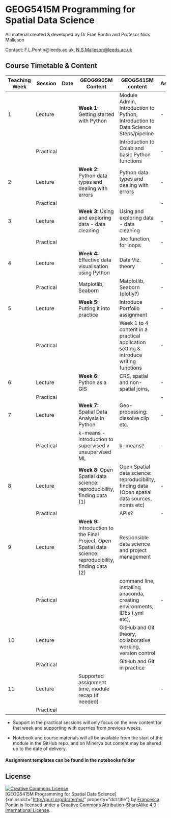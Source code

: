 # GEOG5415M Programming for Spatial Data Science

All material created & developed by Dr Fran Pontin and Profesor Nick Malleson 

Contact: F.L.Pontin\@leeds.ac.uk, N.S.Malleson@leeds.ac.uk

## Course Timetable & Content
| **Teaching Week** | Session   | **Date** | **GEOG9905M Content**                                                                                       | GEOG5415M content                                                                                | **Assessment** |
|-------------------|-----------|----------|-------------------------------------------------------------------------------------------------------------|--------------------------------------------------------------------------------------------------|----------------|
| 1                 | Lecture   |          | **Week 1:** Getting started with Python                                                                     | Module Admin, Introduction to Python, Introduction to Data Science Steps/pipeline                | \-             |
|                   | Practical |          |                                                                                                             | Introduction to Colab and basic Python functions                                                 | \-             |
| 2                 | Lecture   |          | **Week 2:** Python data types and dealing with errors                                                       | Python data types and dealing with errors                                                        | \-             |
|                   | Practical |          |                                                                                                             |                                                                                                  | \-             |
| 3                 | Lecture   |          | **Week 3:** Using and exploring data - data cleaning                                                        | Using and exploring data - data cleaning                                                         | \-             |
|                   | Practical |          |                                                                                                             | .loc function, for loops                                                                         | \-             |
| 4                 | Lecture   |          | **Week 4:** Effective data visualisation using Python                                                       | Data Viz. theory                                                                                 | \-             |
|                   | Practical |          | Matplotlib, Seaborn                                                                                         | Matplotlib, Seaborn (plotly?)                                                                    | \-             |
| 5                 | Lecture   |          | **Week 5:** Putting it into practice                                                                        | Introduce Portfolio assignment                                                                   | \-             |
|                   | Practical |          |                                                                                                             | Week 1 to 4 content in a practical application setting & introduce writing functions             | \-             |
| 6                 | Lecture   |          | **Week 6:** Python as a GIS                                                                                 | CRS, spatial and non-spatial joins,                                                              | \-             |
|                   | Practical |          |                                                                                                             |                                                                                                  | \-             |
| 7                 | Lecture   |          | **Week 7:** Spatial Data Analysis in Python                                                                 | Geo-processing: dissolve clip etc.                                                                            | \-             |
|                   | Practical |          | k-means - introduction to supervised v unsupervised ML                                                      | k-means?                                                                                         | \-             |
| 8                 | Lecture   |          | **Week 8:** Open Spatial data science: reproducibility, finding data (1)                                    | Open Spatial data science: reproducibility, finding data (Open spatial data sources, nomis etc)  | \-             |
|                   | Practical |          |                                                                                                             | APIs?                                                                                            | \-             |
| 9                 | Lecture   |          | **Week 9:** Introduction to the Final Project. Open Spatial data science: reproducibility, finding data (2) | Responsible data science and project management                                                  |                |
|                   | Practical |          |                                                                                                             | command line, installing anaconda, creating environments, IDEs (.yml etc),                             | \-             |
| 10                | Lecture   |          |                                                                                                             | GitHub and Git theory, collaborative working, version control                                    |                |
|                   | Practical |          |                                                                                                             | GitHub and Git in practice                                                                       |                |
| 11                | Lecture   |          | Supported assignment time, module recap (if needed)                                                         |                                                                                                  | \-             |
|                   | Practical |          |                                                                                                             |                                                                                                  |                |

-   Support in the practical sessions will only focus on the new content for that week and supporting with querries from previous weeks.

-   Notebook and course materials will all be available from the start of the module in the GitHub repo. and on Minerva but content may be altered up to the date of delivery.

#### Assignment templates can be found in the notebooks folder

## License

<a rel="license" href="http://creativecommons.org/licenses/by-sa/4.0/"><img src="https://i.creativecommons.org/l/by-sa/4.0/88x31.png" alt="Creative Commons License" style="border-width:0"/></a><br />[GEOG5415M Programming for Spatial Data Science]{xmlns:dct="http://purl.org/dc/terms/" property="dct:title"} by <a xmlns:cc="http://creativecommons.org/ns#" href="https://orcid.org/0000-0002-7143-8718" property="cc:attributionName" rel="cc:attributionURL">Francesca Pontin</a> is licensed under a <a rel="license" href="http://creativecommons.org/licenses/by-sa/4.0/">Creative Commons Attribution-ShareAlike 4.0 International License</a>.
